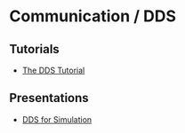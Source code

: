 # Communication / DDS

## Tutorials
* [The DDS Tutorial](https://sites.laas.fr/files/SLides-A_Corsaro.pdf)

## Presentations
* [DDS for Simulation](https://www.simulationinformation.com/wp-content/uploads/2019/04/rti-ncs-seminar.pdf)
